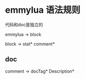 # emmylua 语法规则

代码和doc是独立的

emmylua -> block


block -> stat* comment*


## doc

comment -> docTag* Description*